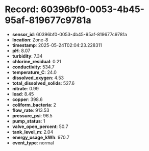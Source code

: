 # Record: 60396bf0-0053-4b45-95af-819677c9781a

- **sensor_id**: 60396bf0-0053-4b45-95af-819677c9781a
- **location**: Zone-8
- **timestamp**: 2025-05-24T02:04:23.228311
- **pH**: 8.07
- **turbidity**: 7.34
- **chlorine_residual**: 0.21
- **conductivity**: 534.7
- **temperature_C**: 24.0
- **dissolved_oxygen**: 4.53
- **total_dissolved_solids**: 527.6
- **nitrate**: 0.99
- **lead**: 8.45
- **copper**: 398.6
- **coliform_bacteria**: 2
- **flow_rate**: 913.53
- **pressure_psi**: 96.5
- **pump_status**: 1
- **valve_open_percent**: 50.7
- **tank_level_m**: 2.04
- **energy_usage_kWh**: 970.7
- **event_type**: normal